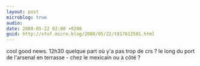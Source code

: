 ```yaml
---
layout: post
microblog: true
audio: 
date: 2008-05-22 02:00 +0200
guid: http://xtof.micro.blog/2008/05/22/t817612501.html
---
```

cool good news. 12h30 quelque part où y'a pas trop de crs ? le long du port de l'arsenal en terrasse - chez le mexicain ou à côté ?
